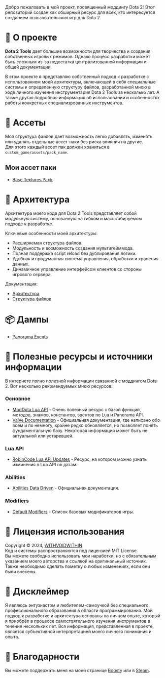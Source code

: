 Добро пожаловать в мой проект, посвященный моддингу Dota 2! Этот репозиторий создан как обширный ресурс для всех, кто интересуется созданием пользовательских игр для Dota 2.

# 📖 О проекте
**Dota 2 Tools** дает большие возможности для творчества и создания собственных игровых режимов. Однако процесс разработки может быть сложным из-за недостатка централизованной информации и общей документации.

В этом проекте я представляю собственный подход к разработке с использованием моей архитектуры, включающей в себя специальные системы и определенную структуру файлов, разработанной мною в ходе личного изучения инструментария Dota 2 Tools за несколько лет. А также другая подробная информация об использовании и особенностях работы конкретных специализрованных инструментов.

# 💼 Ассеты
Моя структура файлов дает возможность легко добавлять, изменять или удалять отдельные ассет-паки без риска влияния на другие.
<br> Для этого каждый ассет пак должен храниться в ``custom_game/assets/pack_name``.
## Мои ассет паки
- [Base Textures Pack](/ducumentation/asset_packs.md#base-textures-pack)

# 🏰 Архитектура
Архитектура моего кода для Dota 2 Tools представляет собой модульную систему, основанную на гибком и масштабируемом подходе к разработке. <br>

Ключевые особенности моей архитектуры:
- Расширяемая структура файлов.
- Модульность и возможность создания мультигейммода.
- Полная поддержка script reload без дублирования логики.
- Удобная и продуманная система управления, обработки и хранения данных.
- Динамичное управление интерфейсом клиентов со стороны игрового сервера.

Документация:
- [Архитектура](/ducumentation/architecture.md)
- [Структура файлов](/ducumentation/structure.md)

# 📦 Дампы
- [Panorama Events](/dumps/panorama_events.md)

# 🌌 Полезные ресурсы и источники информации
В интернете полно полезной информации связанной с моддингом Dota 2. Вот несколько рекомендуемых мною ресурсов:

### Основное
- [ModDota Lua API](https://moddota.com/api/#!/vscripts) - Очень полезный ресурс с базой функций, методов, энамов, константов, эвентов по Lua и Panorama API.
- [Valve Documentation](https://developer.valvesoftware.com/wiki/Dota_2_Workshop_Tools) - Официальная документация, где написано обо всем и по немногу, крайне редко обновляется, но позволяет понять фундаментальную базу. Некоторая информация может быть не актуальной или устаревшей.
### Lua API
- [RobinCode Lua API Updates](https://robincode.cn/dota2/logs) - Ресурс, на котором можно узнать изминения в Lua API по датам.
### Abilities
- [Abilities Data Driven](https://developer.valvesoftware.com/wiki/Dota_2_Workshop_Tools/Scripting/Abilities_Data_Driven) - Официальная документация.
### Modifiers
- [Default Modifiers](https://developer.valvesoftware.com/wiki/Dota_2_Workshop_Tools/Scripting/Built-In_Modifier_Names) - Список базовых модификаторов игры.

# 📜 Лицензия использования
Copyright © 2024, [WITHVOIDWITHIN](https://steamcommunity.com/id/withvoidwithin/) 
<br> Код и системы распространяются под лицензией MIT License. 
<br> Вы можете свободно использовать мои наработки, но с обязательным указанием моего авторства и ссылкой на оригинальный источник. Также необходимо сделать пометку о любых изменениях, если они были внесены.

# 📝 Дисклеймер
Я являюсь энтузиастом и любителем-самоучкой без специального профессионального образования в области программирования. Мой подход к разработке и архитектура основаны на личном опыте, который я приобрёл в процессе самостоятельного изучения инструментов в течение нескольких лет. Вся информация, представленная в проекте, является субъективной интерпретацией моего личного понимания и опыта.

# 🙏 Благодарности
Вы можете поддержать меня на моей странице [Boosty](https://boosty.to/withvoidwithin) или в [Steam](https://steamcommunity.com/id/withvoidwithin/).
